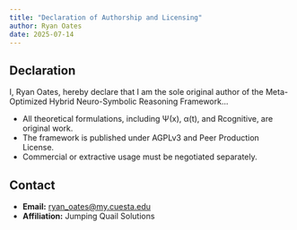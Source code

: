 ```yaml
---
title: "Declaration of Authorship and Licensing"
author: Ryan Oates
date: 2025-07-14
---
```


## Declaration

I, Ryan Oates, hereby declare that I am the sole original author of the Meta-Optimized Hybrid Neuro-Symbolic Reasoning Framework...

- All theoretical formulations, including Ψ(x), α(t), and Rcognitive, are original work.
- The framework is published under AGPLv3 and Peer Production License.
- Commercial or extractive usage must be negotiated separately.

## Contact

- **Email:** ryan_oates@my.cuesta.edu
- **Affiliation:** Jumping Quail Solutions
